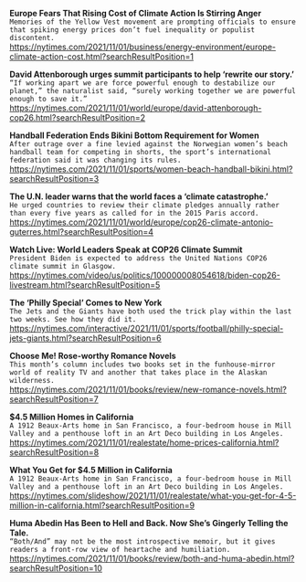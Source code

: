 **Europe Fears That Rising Cost of Climate Action Is Stirring Anger**\
`Memories of the Yellow Vest movement are prompting officials to ensure that spiking energy prices don’t fuel inequality or populist discontent.`\
https://nytimes.com/2021/11/01/business/energy-environment/europe-climate-action-cost.html?searchResultPosition=1

**David Attenborough urges summit participants to help ‘rewrite our story.’**\
`“If working apart we are force powerful enough to destabilize our planet,” the naturalist said, “surely working together we are powerful enough to save it.”`\
https://nytimes.com/2021/11/01/world/europe/david-attenborough-cop26.html?searchResultPosition=2

**Handball Federation Ends Bikini Bottom Requirement for Women**\
`After outrage over a fine levied against the Norwegian women’s beach handball team for competing in shorts, the sport’s international federation said it was changing its rules.`\
https://nytimes.com/2021/11/01/sports/women-beach-handball-bikini.html?searchResultPosition=3

**The U.N. leader warns that the world faces a ‘climate catastrophe.’**\
`He urged countries to review their climate pledges annually rather than every five years as called for in the 2015 Paris accord.`\
https://nytimes.com/2021/11/01/world/europe/cop26-climate-antonio-guterres.html?searchResultPosition=4

**Watch Live: World Leaders Speak at COP26 Climate Summit**\
`President Biden is expected to address the United Nations COP26 climate summit in Glasgow.`\
https://nytimes.com/video/us/politics/100000008054618/biden-cop26-livestream.html?searchResultPosition=5

**The ‘Philly Special’ Comes to New York**\
`The Jets and the Giants have both used the trick play within the last two weeks. See how they did it.`\
https://nytimes.com/interactive/2021/11/01/sports/football/philly-special-jets-giants.html?searchResultPosition=6

**Choose Me! Rose-worthy Romance Novels**\
`This month’s column includes two books set in the funhouse-mirror world of reality TV and another that takes place in the Alaskan wilderness.`\
https://nytimes.com/2021/11/01/books/review/new-romance-novels.html?searchResultPosition=7

**$4.5 Million Homes in California**\
`A 1912 Beaux-Arts home in San Francisco, a four-bedroom house in Mill Valley and a penthouse loft in an Art Deco building in Los Angeles.`\
https://nytimes.com/2021/11/01/realestate/home-prices-california.html?searchResultPosition=8

**What You Get for $4.5 Million in California**\
`A 1912 Beaux-Arts home in San Francisco, a four-bedroom house in Mill Valley and a penthouse loft in an Art Deco building in Los Angeles.`\
https://nytimes.com/slideshow/2021/11/01/realestate/what-you-get-for-4-5-million-in-california.html?searchResultPosition=9

**Huma Abedin Has Been to Hell and Back. Now She’s Gingerly Telling the Tale.**\
`“Both/And” may not be the most introspective memoir, but it gives readers a front-row view of heartache and humiliation.`\
https://nytimes.com/2021/11/01/books/review/both-and-huma-abedin.html?searchResultPosition=10

